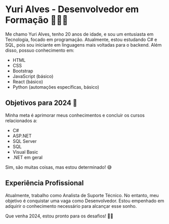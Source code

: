 # Yuri Alves - Desenvolvedor em Formação 🧑🏾‍💻

Me chamo Yuri Alves, tenho 20 anos de idade, e sou um entusiasta em Tecnologia, focado em programação. Atualmente, estou estudando C# e SQL, pois sou iniciante em linguagens mais voltadas para o backend. Além disso, possuo conhecimento em:

- HTML
- CSS
- Bootstrap
- JavaScript (básico)
- React (básico)
- Python (automações específicas, básico)

## Objetivos para 2024 🚀

Minha meta é aprimorar meus conhecimentos e concluir os cursos relacionados a:

- C#
- ASP.NET
- SQL Server
- SQL
- Visual Basic
- .NET em geral

Sim, são muitas coisas, mas estou determinado! 😅

## Experiência Profissional

Atualmente, trabalho como Analista de Suporte Técnico. No entanto, meu objetivo é conquistar uma vaga como Desenvolvedor. Estou empenhado em adquirir o conhecimento necessário para alcançar esse sonho.

Que venha 2024, estou pronto para os desafios! 💪🏾
